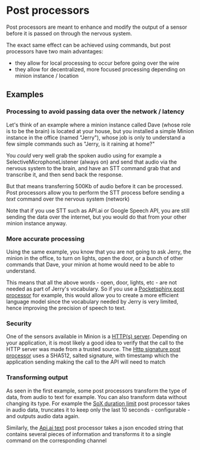 # Post processors

Post processors are meant to enhance and modify the output of a sensor before it is passed on through the nervous system.

The exact same effect can be achieved using commands, but post processors have two main advantages:

- they allow for local processing to occur before going over the wire
- they allow for decentralized, more focused processing depending on minion instance / location

## Examples

### Processing to avoid passing data over the network / latency

Let's think of an example where a minion instance called Dave (whose role is to be the brain) is located at your house, but you installed a simple Minion instance in the office (named "Jerry"), whose job is only to understand a few simple commands such as "Jerry, is it raining at home?" 

You *could* very well grab the spoken audio using for example a SelectiveMicrophoneListener (always on) and send that audio via the nervous system to the brain, and have an STT command grab that and transcribe it, and then send back the response.

But that means transferring 500Kb of audio before it can be processed. Post processors allow you to perform the STT process before sending a *text* command over the nervous system (network)

Note that if you use STT such as API.ai or Google Speech API, you are still sending the data over the internet, but you would do that from your other minion instance anyway.

### More accurate processing

Using the same example, you know that you are not going to ask Jerry, the minion in the office, to turn on lights, open the door, or a bunch of other commands that Dave, your minion at home would need to be able to understand.

This means that all the above words - open, door, lights, etc - are not needed as part of Jerry's vocabulary. So if you use a [Pocketsphinx post processor](./audio/pocketsphinx) for example, this would allow you to create a more efficient language model since the vocabulary needed by Jerry is very limited, hence improving the precision of speech to text.

### Security

One of the sensors available in Minion is a [HTTP(s) server](../sensing/http/flask). Depending on your application, it is most likely a good idea to verify that the call to the HTTP server was made from a trusted source. The [Http signature post processor](./http/security#signature) uses a SHA512, salted signature, with timestamp which the application sending making the call to the API will need to match

### Transforming output

As seen in the first example, some post processors transform the type of data, from audio to text for example. You can also transform data without changing its type. For example the [SoX duration limit](./audio/sox#durationlimit) post processor takes in audio data, truncates it to keep only the last 10 seconds - configurable - and outputs audio data again.

Similarly, the [Api.ai text](./text/apiai#command) post processor takes a json encoded string that contains several pieces of information and transforms it to a single command on the corresponding channel
